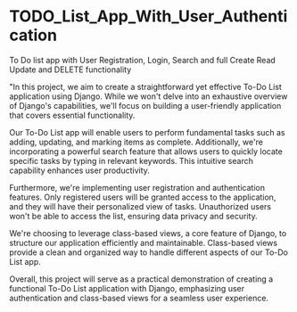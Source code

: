 # TODO_List_App_With_User_Authentication
To Do list app with User Registration, Login, Search and full Create Read Update and DELETE functionality

"In this project, we aim to create a straightforward yet effective To-Do List application using Django. While we won't delve into an exhaustive overview of Django's capabilities, we'll focus on building a user-friendly application that covers essential functionality.

Our To-Do List app will enable users to perform fundamental tasks such as adding, updating, and marking items as complete. Additionally, we're incorporating a powerful search feature that allows users to quickly locate specific tasks by typing in relevant keywords. This intuitive search capability enhances user productivity.

Furthermore, we're implementing user registration and authentication features. Only registered users will be granted access to the application, and they will have their personalized view of tasks. Unauthorized users won't be able to access the list, ensuring data privacy and security.

We're choosing to leverage class-based views, a core feature of Django, to structure our application efficiently and maintainable. Class-based views provide a clean and organized way to handle different aspects of our To-Do List app.

Overall, this project will serve as a practical demonstration of creating a functional To-Do List application with Django, emphasizing user authentication and class-based views for a seamless user experience.
